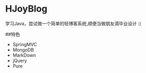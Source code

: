 # HJoyBlog
学习Java，尝试做一个简单的轻博客系统,顺便当做朋友滴毕业设计 :)

##特色
* SpringMVC
* MongoDB
* MarkDown
* jQuery
* Pure
